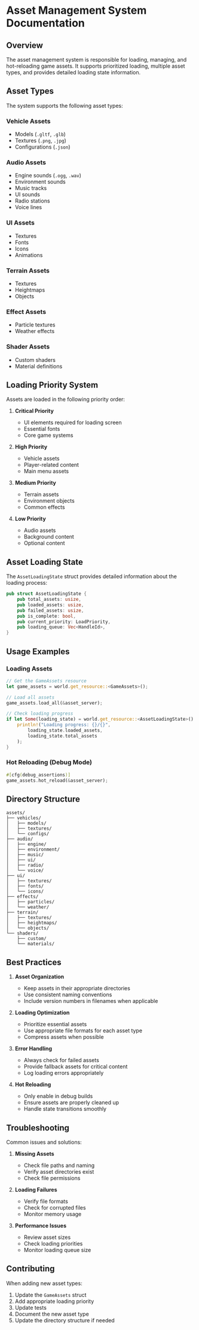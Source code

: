 # Asset Management System Documentation

## Overview

The asset management system is responsible for loading, managing, and hot-reloading game assets. It supports prioritized loading, multiple asset types, and provides detailed loading state information.

## Asset Types

The system supports the following asset types:

### Vehicle Assets
- Models (`.gltf`, `.glb`)
- Textures (`.png`, `.jpg`)
- Configurations (`.json`)

### Audio Assets
- Engine sounds (`.ogg`, `.wav`)
- Environment sounds
- Music tracks
- UI sounds
- Radio stations
- Voice lines

### UI Assets
- Textures
- Fonts
- Icons
- Animations

### Terrain Assets
- Textures
- Heightmaps
- Objects

### Effect Assets
- Particle textures
- Weather effects

### Shader Assets
- Custom shaders
- Material definitions

## Loading Priority System

Assets are loaded in the following priority order:

1. **Critical Priority**
   - UI elements required for loading screen
   - Essential fonts
   - Core game systems

2. **High Priority**
   - Vehicle assets
   - Player-related content
   - Main menu assets

3. **Medium Priority**
   - Terrain assets
   - Environment objects
   - Common effects

4. **Low Priority**
   - Audio assets
   - Background content
   - Optional content

## Asset Loading State

The `AssetLoadingState` struct provides detailed information about the loading process:

```rust
pub struct AssetLoadingState {
    pub total_assets: usize,
    pub loaded_assets: usize,
    pub failed_assets: usize,
    pub is_complete: bool,
    pub current_priority: LoadPriority,
    pub loading_queue: Vec<HandleId>,
}
```

## Usage Examples

### Loading Assets

```rust
// Get the GameAssets resource
let game_assets = world.get_resource::<GameAssets>();

// Load all assets
game_assets.load_all(&asset_server);

// Check loading progress
if let Some(loading_state) = world.get_resource::<AssetLoadingState>() {
    println!("Loading progress: {}/{}", 
        loading_state.loaded_assets,
        loading_state.total_assets
    );
}
```

### Hot Reloading (Debug Mode)

```rust
#[cfg(debug_assertions)]
game_assets.hot_reload(&asset_server);
```

## Directory Structure

```
assets/
├── vehicles/
│   ├── models/
│   ├── textures/
│   └── configs/
├── audio/
│   ├── engine/
│   ├── environment/
│   ├── music/
│   ├── ui/
│   ├── radio/
│   └── voice/
├── ui/
│   ├── textures/
│   ├── fonts/
│   └── icons/
├── effects/
│   ├── particles/
│   └── weather/
├── terrain/
│   ├── textures/
│   ├── heightmaps/
│   └── objects/
└── shaders/
    ├── custom/
    └── materials/
```

## Best Practices

1. **Asset Organization**
   - Keep assets in their appropriate directories
   - Use consistent naming conventions
   - Include version numbers in filenames when applicable

2. **Loading Optimization**
   - Prioritize essential assets
   - Use appropriate file formats for each asset type
   - Compress assets when possible

3. **Error Handling**
   - Always check for failed assets
   - Provide fallback assets for critical content
   - Log loading errors appropriately

4. **Hot Reloading**
   - Only enable in debug builds
   - Ensure assets are properly cleaned up
   - Handle state transitions smoothly

## Troubleshooting

Common issues and solutions:

1. **Missing Assets**
   - Check file paths and naming
   - Verify asset directories exist
   - Check file permissions

2. **Loading Failures**
   - Verify file formats
   - Check for corrupted files
   - Monitor memory usage

3. **Performance Issues**
   - Review asset sizes
   - Check loading priorities
   - Monitor loading queue size

## Contributing

When adding new asset types:

1. Update the `GameAssets` struct
2. Add appropriate loading priority
3. Update tests
4. Document the new asset type
5. Update the directory structure if needed 